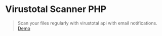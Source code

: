 # Virustotal Scanner PHP
<blockquote>Scan your files regularly with virustotal api with email notifications.<br/>
<a href="https://imghostr.com/vt-scanner/">Demo</a>
</blockquote>
